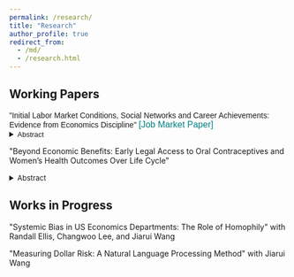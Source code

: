 ```yaml
---
permalink: /research/
title: "Research"
author_profile: true
redirect_from: 
  - /md/
  - /research.html
---
```


## Working Papers 
<span style="font-family: Arial;">
"Initial Labor Market Conditions, Social Networks and Career Achievements: Evidence from Economics Discipline" <a href="https://github.com/Liqiang-Liu/Liqiang-Liu.github.io/blob/main/files/jmp.pdf" style="text-decoration:none;"><span style="color:teal"><font size="3">[Job Market Paper]</font></span></a>
  <details>
  <summary><font size="2">Abstract</font></summary>
  <font size="2">This paper studies the impacts of initial labor market conditions on young economists' early-career co-authorship networks and academic achievements. The identification leverages the plausibly exogenous variation in labor market conditions at initial entry instrumented by the unemployment rates of the predicted year of graduation. Using our three novel datasets (PhD Candidate, Top5 Co-authorship Network, and NBER Affiliated Scholar), we find that economists graduating during periods of elevated unemployment rates demonstrate expanded social networks and increased research output; however, the impact on research output diminishes after the fifth year following graduation. Furthermore, our findings suggest that recession economists who are male and non-US citizens encounter reduced probabilities of securing tenure positions at prestigious academic institutions. Additionally, our analysis of heterogeneity suggests that the effects of adverse initial labor market conditions are primarily driven by economists who are white, male, non-US citizens, and graduating from tier 1 schools. We also explore the mechanisms underlying the effect of initial labor market conditions. The findings suggest that the increased extrinsic motivation may enhance social networks and research output during the initial four years, the anticipated attainment of tenure and the pursuit of post-doctoral positions may partially explain the reversal of impact in later years, and non-research factors may explain the diminished likelihood of achieving tenure at prestigious academic institutions.</font>
  </details>
</span>

"Beyond Economic Benefits: Early Legal Access to Oral Contraceptives and Women’s Health Outcomes Over Life Cycle"
  <details>
  <summary><font size="2">Abstract</font></summary>
  <font size="2">This paper investigates the effects of early legal access to oral contraceptives on women’s life-cycle health outcomes (e.g., mortality and self-reported disability) using the plausible quasi-experimental design introduced by Goldin and Katz (2002). The identification leverages the cross-state and cross-cohort variation in state consent laws. Utilizing the difference-in-differences approach, our results suggest that early access to the pill reduces women's mortality rates during their 30s and 40s, and the improvement in health is primarily driven by the decline in mortality rate caused by cancer, diabetes, heart disease, and cerebrovascular disease. Also, we find that women who would have had early access to the pill are, on average, more likely to have self-reported physical disability during their late 50s and 60s. Additionally, our analysis reveals that non-white women experience greater benefits from early pill access. Our mechanism analysis identifies four potential channels: early access to the pill (1) rises in college completion, (2) increases (decreases) in oral contraceptive-related mortality, (3) increases (decreases) in health behavior measures, and (4) enhances life expectancy.</font>
  </details>

## Works in Progress
"Systemic Bias in US Economics Departments: The Role of Homophily" with Randall Ellis, Changwoo Lee, and Jiarui Wang

"Measuring Dollar Risk: A Natural Language Processing Method" with Jiarui Wang

